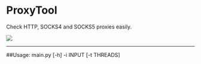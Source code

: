 # ProxyTool
Check HTTP, SOCKS4 and SOCKS5 proxies easily.

<img src="https://i.imgur.com/1gKgnFn.png">

---

##Usage: main.py [-h] -i INPUT [-t THREADS]
